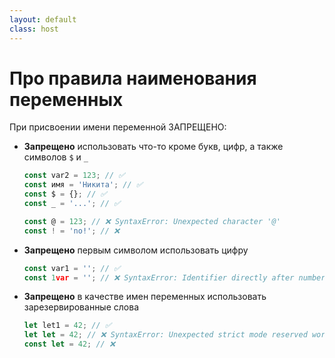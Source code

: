```yaml
---
layout: default
class: host
---
```


# Про правила наименования переменных

При присвоении имени переменной <span v-mark.red="0">ЗАПРЕЩЕНО</span>:

<ul>

<li>

**Запрещено** использовать что-то кроме букв, цифр, а также символов `$` и `_`

```js
const var2 = 123; // ✅
const имя = 'Никита'; // ✅
const $ = {}; // ✅
const _ = '...'; // ✅

const @ = 123; // ❌ SyntaxError: Unexpected character '@'
const ! = 'no!'; // ❌
```
</li>

<li v-click>

**Запрещено** первым символом использовать цифру

```js
const var1 = ''; // ✅
const 1var = ''; // ❌ SyntaxError: Identifier directly after number
```
</li>

<li v-click>

**Запрещено** в качестве имен переменных использовать зарезервированные слова

```js
let let1 = 42; // ✅
let let = 42; // ❌ SyntaxError: Unexpected strict mode reserved word
const let = 42; // ❌

```
</li>

</ul>

<style>
    .host li p {
        margin-bottom: 0;
    }
</style>

